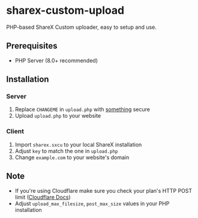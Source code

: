 sharex-custom-upload
=====================
PHP-based ShareX Custom uploader, easy to setup and use.

## Prerequisites
- PHP Server (8.0+ recommended)

## Installation
### Server
1. Replace `CHANGEME` in `upload.php` with [something](https://passwordsgenerator.net/?length=24&symbols=0&numbers=1&lowercase=1&uppercase=1&similar=1&ambiguous=0&client=1&autoselect=0) secure
2. Upload `upload.php` to your website

### Client
1. Import `sharex.sxcu` to your local ShareX installation
2. Adjust `key` to match the one in `upload.php`
3. Change `example.com` to your website's domain

## Note
- If you're using Cloudflare make sure you check your plan's HTTP POST limit ([Cloudflare Docs](https://developers.cloudflare.com/cache/about/default-cache-behavior))
- Adjust `upload_max_filesize`, `post_max_size` values in your PHP installation 